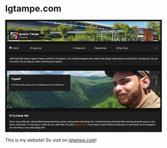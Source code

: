 # Igtampe.com

![Preview of the website](https://raw.githubusercontent.com/igtampe/IgtampeDotCom/master/igtampedotcom/public/preview.png)

This is my website! Go visit on [igtampe.com](https://www.igtampe.com)!
